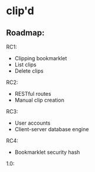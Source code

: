 clip'd
======

Roadmap:
--------

RC1:

- Clipping bookmarklet
- List clips
- Delete clips

RC2:

- RESTful routes
- Manual clip creation

RC3:

- User accounts
- Client-server database engine

RC4:

- Bookmarklet security hash

1.0:
